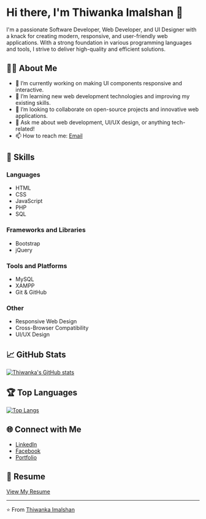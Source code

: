# Hi there, I'm Thiwanka Imalshan 👋

I'm a passionate Software Developer, Web Developer, and UI Designer with a knack for creating modern, responsive, and user-friendly web applications. With a strong foundation in various programming languages and tools, I strive to deliver high-quality and efficient solutions.

## 👨‍💻 About Me

- 🔭 I’m currently working on making UI components responsive and interactive.
- 🌱 I’m learning new web development technologies and improving my existing skills.
- 👯 I’m looking to collaborate on open-source projects and innovative web applications.
- 💬 Ask me about web development, UI/UX design, or anything tech-related!
- 📫 How to reach me: [Email](mailto:thiwankaimalshan2001@gmail.com)

## 🚀 Skills

### Languages
- HTML
- CSS
- JavaScript
- PHP
- SQL

### Frameworks and Libraries
- Bootstrap
- jQuery

### Tools and Platforms
- MySQL
- XAMPP
- Git & GitHub

### Other
- Responsive Web Design
- Cross-Browser Compatibility
- UI/UX Design

## 📈 GitHub Stats

[![Thiwanka's GitHub stats](https://github-readme-stats.vercel.app/api?username=thiwankaimalshan&show_icons=true&theme=dark)](https://github.com/thiwankaimalshan)

## 🏆 Top Languages

[![Top Langs](https://github-readme-stats.vercel.app/api/top-langs/?username=thiwankaimalshan&layout=compact&theme=dark)](https://github.com/thiwankaimalshan)


## 🌐 Connect with Me

- [LinkedIn](https://www.linkedin.com/in/thiwanka-imalshan)
- [Facebook](https://www.facebook.com/thiwanka.imalshan.3)
- [Portfolio]([https://ThiwankaImalshan.com](https://thiwankaimalshan.github.io/my-portfolio/))

## 📄 Resume

[View My Resume]([https://thiwanka-imalshan.com](https://thiwankaimalshan.github.io/my-portfolio/))

---

⭐️ From [Thiwanka Imalshan](https://github.com/ThiwankaImalshan)
